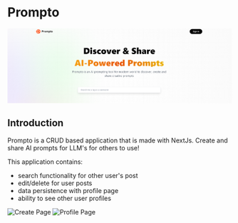 # Prompto

![Home Page](./public/assets/forReadMe/Home.PNG)

<!-- ```sh
hosted on: "change once established"
``` -->

## Introduction

Prompto is a CRUD based application that is made with NextJs. Create and share AI prompts for LLM's for others to use!

This application contains:

- search functionality for other user's post
- edit/delete for user posts
- data persistence with profile page
- ability to see other user profiles

![Create Page](./public/assets/forReadMe/Create.PNG)
![Profile Page](./public/assets/forReadMe/Profile.PNG)
